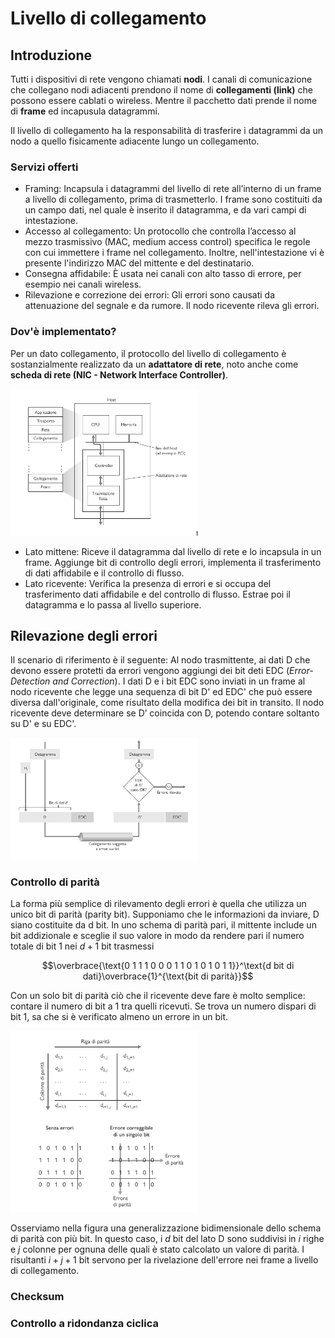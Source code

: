 # Livello di collegamento

## Introduzione

Tutti i dispositivi di rete vengono chiamati **nodi**. I canali di comunicazione che collegano nodi adiacenti prendono il nome di **collegamenti (link)** che possono essere cablati o wireless. Mentre il pacchetto dati prende il nome di **frame** ed incapusula datagrammi.

Il livello di collegamento ha la responsabilità di trasferire i datagrammi da un nodo a quello fisicamente adiacente lungo un collegamento.

### Servizi offerti 

- Framing: Incapsula i datagrammi del livello di rete all’interno di un frame a livello di collegamento, prima di trasmetterlo. I frame sono costituiti da un campo dati, nel quale è inserito il datagramma, e da vari campi di intestazione.
- Accesso al collegamento: Un protocollo che controlla l’accesso al mezzo trasmissivo (MAC, medium access control) specifica le regole con cui immettere i frame nel collegamento. Inoltre, nell'intestazione vi è presente l'indirizzo MAC del mittente e del destinatario.
- Consegna affidabile: È usata nei canali con alto tasso di errore, per esempio nei canali wireless.
- Rilevazione e correzione dei errori: Gli errori sono causati da attenuazione del segnale e da rumore. Il nodo ricevente rileva gli errori.
  
### Dov'è implementato? 

Per un dato collegamento, il protocollo del livello di collegamento è sostanzialmente realizzato da un **adattatore di rete**, noto anche come **scheda di rete (NIC - Network Interface Controller)**.

<img src="img/NIC.png" width = "300">

- Lato mittene: Riceve il datagramma dal livello di rete e lo incapsula in un frame. Aggiunge bit di controllo degli errori, implementa il trasferimento di dati affidabile e il controllo di flusso.
- Lato ricevente: Verifica la presenza di errori e si occupa del trasferimento dati affidabile e del controllo di flusso. Estrae poi il datagramma e lo passa al livello superiore. 

## Rilevazione degli errori

Il scenario di riferimento è il seguente: Al nodo trasmittente, ai dati D che devono essere protetti da errori vengono aggiungi dei bit deti EDC (*Error-Detection and Correction*). I dati D e i bit EDC sono inviati in un frame al nodo ricevente che legge una sequenza di bit D' ed EDC' che può essere diversa dall'originale, come risultato della modifica dei bit in transito. Il nodo ricevente deve determinare se D’ coincida con D, potendo contare soltanto su D' e su EDC'. 

<img src="img/EDC.png" width = "300">

### Controllo di parità

La forma più semplice di rilevamento degli errori è quella che utilizza un unico bit di parità (parity bit). Supponiamo che le informazioni da inviare, D siano costituite da d bit. In uno schema di parità pari, il mittente include un bit addizionale e sceglie il suo valore in modo da rendere pari il numero totale di bit 1 nei $d + 1$ bit trasmessi

$$\overbrace{\text{0 1 1 1 0 0 0 1 1 0 1 0 1 0 1 1}}^\text{d bit di dati}\overbrace{1}^{\text{bit di parità}}$$

Con un solo bit di parità ciò che il ricevente deve fare è molto semplice: contare il numero di bit a 1 tra quelli ricevuti. Se trova un numero dispari di bit 1, sa che si è verificato almeno un errore in un bit.

<img src="img/parita.png" width = "300">

Osserviamo nella figura una generalizzazione bidimensionale dello schema di parità con più bit. In questo caso, i $d$ bit del lato D sono suddivisi in $i$ righe e $j$ colonne per ognuna delle quali è stato calcolato un valore di parità. I risultanti $i + j + 1$ bit servono per la rivelazione dell'errore nei frame a livello di collegamento. 

### Checksum

### Controllo a ridondanza ciclica